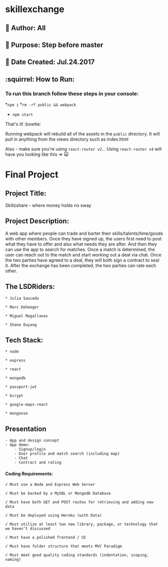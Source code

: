
# skillexchange

## :bust_in_silhouette:  Author: All
## :dart:  Purpose: Step before master
## :date:  Date Created: Jul.24.2017

## :squirrel:  How to Run:

### To run this branch follow these steps in your console:
*`npm i` 
*`rm -rf public && webpack`
* `npm start`

That's it! :bowtie:

Running webpack will rebuild all of the assets in the `public` directory. It will pull in anything from the views directory such as index.html

Also - make sure you're using `react-router v2.`. Using `react-router v4` will have you looking like this => :scream_cat:

# Final Project

## Project Title:
Skillzshare - where money holds no sway

## Project Description:

A web app where people can trade and barter their skills/talents/time/goods with other members. Once they have signed up, the users first need to post what they have to offer and also what needs they are after. And then they can use the app to search for matches. Once a match is determined, the user can reach out to the match and start working out a deal via chat. Once the two parties have agreed to a deal, they will both sign a contract to seal it. After the exchange has been completed, the two parties can rate each other.
	
## The LSDRiders:
	
	* Julia Saucedo

	* Marc Deheeger

	* Miguel Magallanes

	* Shane Ouyang

## Tech Stack:

	* node

	* express

	* react

	* mongodb
	
	* passport-jwt 
  
  	* bcrypt
  
 	* google-maps-react
	
	* mongoose

## Presentation

	- App and design concept
	- App demo:
		- Signup/login 
		- User profile and match search (including map)
		- Chat
		- Contract and rating
      
#### Coding Requirements:

    √ Must use a Node and Express Web Server
    
    √ Must be backed by a MySQL or Mongodb Database  
    
    √ Must have both GET and POST routes for retrieving and adding new data
    
    √ Must be deployed using Heroku (with Data)
    
    √ Must utilize at least two new library, package, or technology that we haven’t discussed
    
    √ Must have a polished frontend / UI
    
    √ Must have folder structure that meets MVC Paradigm
    
    √ Must meet good quality coding standards (indentation, scoping, naming)

